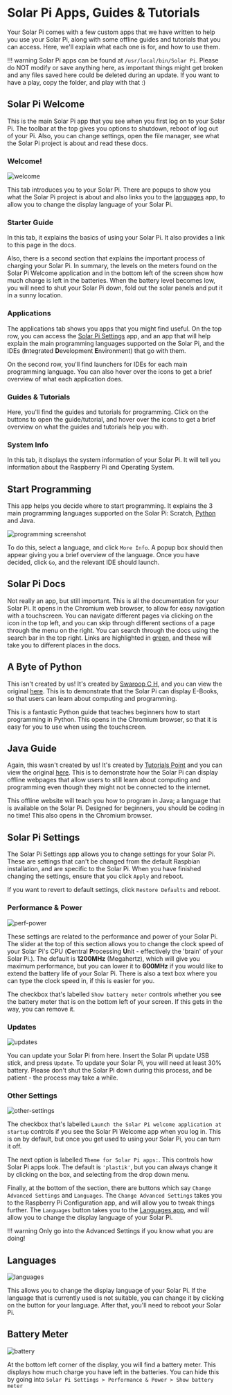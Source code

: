 # Solar Pi Apps, Guides & Tutorials

Your Solar Pi comes with a few custom apps that we have written to help you use your Solar Pi, along with some offline guides and tutorials that you can access. Here, we'll explain what each one is for, and how to use them.

!!! warning
    Solar Pi apps can be found at `/usr/local/bin/Solar Pi`. Please do NOT modify or save anything here, as important things might get broken and any files saved here could be deleted during an update. If you want to have a play, copy the folder, and play with that :)

## Solar Pi Welcome
This is the main Solar Pi app that you see when you first log on to your Solar Pi. The toolbar at the top gives you options to shutdown, reboot of log out of your Pi. Also, you can change settings, open the file manager, see what the Solar Pi project is about and read these docs.

### Welcome!
![welcome](/img/welcome.png)

This tab introduces you to your Solar Pi. There are popups to show you what the Solar Pi project is about and also links you to the [languages](solar-pi-apps.md#languages) app, to allow you to change the display language of your Solar Pi.

### Starter Guide

In this tab, it explains the basics of using your Solar Pi. It also provides a link to this page in the docs.

Also, there is a second section that explains the important process of charging your Solar Pi. In summary, the levels on the meters found on the Solar Pi Welcome application and in the bottom left of the screen show how much charge is left in the batteries. When the battery level becomes low, you will need to shut your Solar Pi down, fold out the solar panels and put it in a sunny location.

### Applications

The applications tab shows you apps that you might find useful. On the top row, you can access the [Solar Pi Settings](solar-pi-apps.md#solar-pi-settings) app, and an app that will help explain the main programming languages supported on the Solar Pi, and the IDEs (**I**ntegrated **D**evelopment **E**nvironment) that go with them.

On the second row, you'll find launchers for IDEs for each main programming language. You can also hover over the icons to get a brief overview of what each application does.

### Guides & Tutorials

Here, you'll find the guides and tutorials for programming. Click on the buttons to open the guide/tutorial, and hover over the icons to get a brief overview on what the guides and tutorials help you with.

### System Info

In this tab, it displays the system information of your Solar Pi. It will tell you information about the Raspberry Pi and Operating System.

## Start Programming
This app helps you decide where to start programming. It explains the 3 main programming languages supported on the Solar Pi: Scratch, [Python](/Advanced-Things/python.md) and Java.

![programming screenshot](/img/startcoding.png)

To do this, select a language, and click `More Info`. A popup box should then appear giving you a brief overview of the language. Once you have decided, click `Go`, and the relevant IDE should launch.

## Solar Pi Docs
Not really an app, but still important. This is all the documentation for your Solar Pi. It opens in the Chromium web browser, to allow for easy navigation with a touchscreen. You can navigate different pages via clicking on the icon in the top left, and you can skip through different sections of a page through the menu on the right. You can search through the docs using the search bar in the top right. Links are highlighted in [green](solar-pi-apps.md#solar-pi-docs), and these will take you to different places in the docs.

## A Byte of Python
This isn't created by us! It's created by [Swaroop C H](https://www.gitbook.com/@swaroopch), and you can view the original [here](https://python.swaroopch.com/). This is to demonstrate that the Solar Pi can display E-Books, so that users can learn about computing and programming.

This is a fantastic Python guide that teaches beginners how to start programming in Python. This opens in the Chromium browser, so that it is easy for you to use when using the touchscreen.

## Java Guide
Again, this wasn't created by us! It's created by [Tutorials Point](https://www.tutorialspoint.com/index.htm) and you can view the original [here](https://www.tutorialspoint.com/java/). This is to demonstrate how the Solar Pi can display offline webpages that allow users to still learn about computing and programming even though they might not be connected to the internet.

This offline website will teach you how to program in Java; a language that is available on the Solar Pi. Designed for beginners, you should be coding in no time! This also opens in the Chromium browser.

## Solar Pi Settings
The Solar Pi Settings app allows you to change settings for your Solar Pi. These are settings that can't be changed from the default Raspbian installation, and are specific to the Solar Pi. When you have finished changing the settings, ensure that you click `Apply` and reboot.

If you want to revert to default settings, click `Restore Defaults` and reboot.

### Performance & Power
![perf-power](/img/perfpower.png)

These settings are related to the performance and power of your Solar Pi. The slider at the top of this section allows you to change the clock speed of your Solar Pi's CPU (**C**entral **P**rocessing **U**nit - effectively the 'brain' of your Solar Pi.). The default is **1200MHz** (Megahertz), which will give you maximum performance, but you can lower it to **600MHz** if you would like to extend the battery life of your Solar Pi. There is also a text box where you can type the clock speed in, if this is easier for you.

The checkbox that's labelled `Show battery meter` controls whether you see the battery meter that is on the bottom left of your screen. If this gets in the way, you can remove it.

### Updates
![updates](/img/updates.png)

You can update your Solar Pi from here. Insert the Solar Pi update USB stick, and press `Update`. To update your Solar Pi, you will need at least 30% battery. Please don't shut the Solar Pi down during this process, and be patient - the process may take a while.

### Other Settings
![other-settings](/img/othersettings.png)

The checkbox that's labelled `Launch the Solar Pi welcome application at startup` controls if you see the Solar Pi Welcome app when you log in. This is on by default, but once you get used to using your Solar Pi, you can turn it off.

The next option is labelled `Theme for Solar Pi apps:`. This controls how Solar Pi apps look. The default is `'plastik'`, but you can always change it by clicking on the box, and selecting from the drop down menu.

Finally, at the bottom of the section, there are buttons which say `Change Advanced Settings` and `Languages`. The `Change Advanced Settings` takes you to the Raspberry Pi Configuration app, and will allow you to tweak things further. The `Languages` button takes you to the [Languages app](solar-pi-apps.md#languages), and will allow you to change the display language of your Solar Pi.

!!! warning
	Only go into the Advanced Settings if you know what you are doing!

## Languages
![languages](/img/languages.png)

This allows you to change the display language of your Solar Pi. If the language that is currently used is not suitable, you can change it by clicking on the button for your language. After that, you'll need to reboot your Solar Pi.

## Battery Meter
![battery](/img/charging.gif)

At the bottom left corner of the display, you will find a battery meter. This displays how much charge you have left in the batteries. You can hide this by going into `Solar Pi Settings > Performance & Power > Show battery meter`